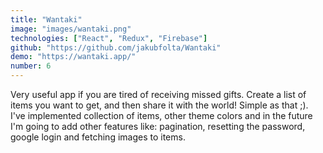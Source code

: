 ```yaml
---
title: "Wantaki"
image: "images/wantaki.png"
technologies: ["React", "Redux", "Firebase"]
github: "https://github.com/jakubfolta/Wantaki"
demo: "https://wantaki.app/"
number: 6
---
```

Very useful app if you are tired of receiving missed gifts. Create a list of items you want to get, and then share it with the world! Simple as that ;). I've implemented collection of items, other theme colors and in the future I'm going to add other features like: pagination, resetting the password, google login and fetching images to items.
